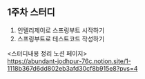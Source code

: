 ## 1주차 스터디

1. 인텔리제이로 스프링부트 시작하기
2. 스프링부트로 테스트코드 작성하기

<스터디내용 정리 노션 페이지>   
https://abundant-jodhpur-76c.notion.site/1-1118b367d6dd802eb3afd30cf8b915e8?pvs=4